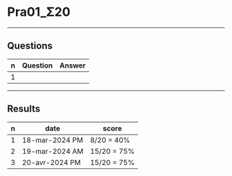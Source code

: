 # Pra01_Σ20

---

## Questions
|n|Question|Answer|
|-|--------|------|
|1

---

## Results
|n|date|score|
|-|----|-----|
|1|18-mar-2024 PM|8/20 = 40%|
|2|19-mar-2024 AM|15/20 = 75%|
|3|20-avr-2024 PM|15/20 = 75%|
